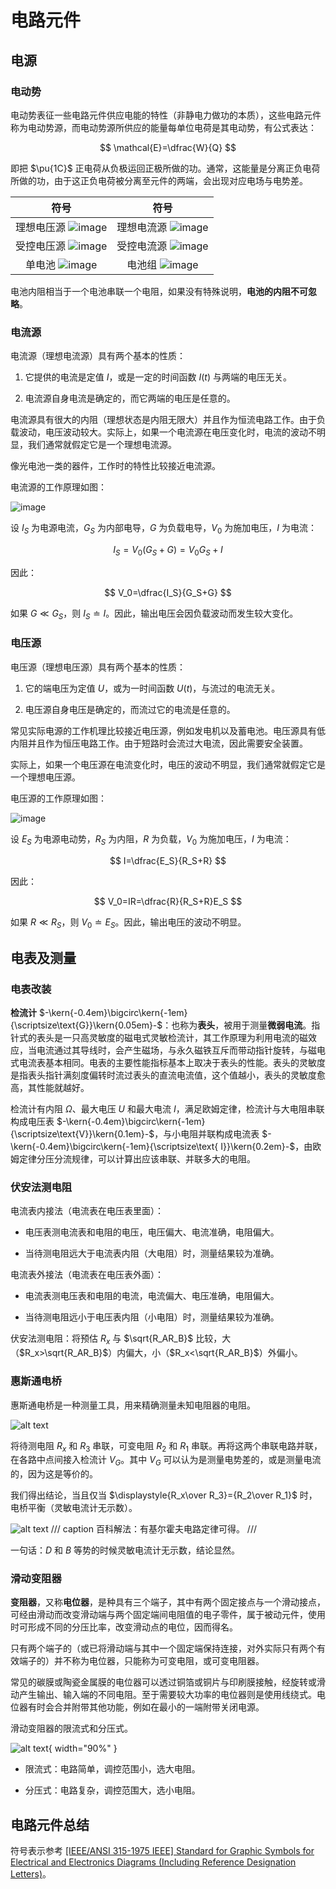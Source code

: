 # 电路元件

## 电源

### 电动势

电动势表征一些电路元件供应电能的特性（非静电力做功的本质），这些电路元件称为电动势源，而电动势源所供应的能量每单位电荷是其电动势，有公式表达：

$$
\mathcal{E}=\dfrac{W}{Q}
$$

即把 $\pu{1C}$ 正电荷从负极运回正极所做的功。通常，这能量是分离正负电荷所做的功，由于这正负电荷被分离至元件的两端，会出现对应电场与电势差。

| 符号 | 符号 |
| :-: | :-: |
| 理想电压源 ![image](1.png) | 理想电流源 ![image](2.png) |
| 受控电压源 ![image](3.png) | 受控电流源 ![image](4.png) |
| 单电池 ![image](5.png) | 电池组 ![image](6.png) |

电池内阻相当于一个电池串联一个电阻，如果没有特殊说明，**电池的内阻不可忽略**。

### 电流源

电流源（理想电流源）具有两个基本的性质：

1. 它提供的电流是定值 $I$，或是一定的时间函数 $I(t)$ 与两端的电压无关。

2. 电流源自身电流是确定的，而它两端的电压是任意的。

电流源具有很大的内阻（理想状态是内阻无限大）并且作为恒流电路工作。由于负载波动，电压波动较大。实际上，如果一个电流源在电压变化时，电流的波动不明显，我们通常就假定它是一个理想电流源。

像光电池一类的器件，工作时的特性比较接近电流源。

电流源的工作原理如图：

![image](7.png)

设 $I_S$ 为电源电流，$G_S$ 为内部电导，$G$ 为负载电导，$V_0$ 为施加电压，$I$ 为电流：

$$
I_S=V_0(G_S+G)=V_0G_S+I
$$

因此：

$$
V_0=\dfrac{I_S}{G_S+G}
$$

如果 $G\ll G_S$，则 $I_S\doteq I$。因此，输出电压会因负载波动而发生较大变化。

### 电压源

电压源（理想电压源）具有两个基本的性质：

1. 它的端电压为定值 $U$，或为一时间函数 $U(t)$，与流过的电流无关。

2. 电压源自身电压是确定的，而流过它的电流是任意的。

常见实际电源的工作机理比较接近电压源，例如发电机以及蓄电池。电压源具有低内阻并且作为恒压电路工作。由于短路时会流过大电流，因此需要安全装置。

实际上，如果一个电压源在电流变化时，电压的波动不明显，我们通常就假定它是一个理想电压源。

电压源的工作原理如图：

![image](8.png)

设 $E_S$ 为电源电动势，$R_S$ 为内阻，$R$ 为负载，$V_0$ 为施加电压，$I$ 为电流：

$$
I=\dfrac{E_S}{R_S+R}
$$

因此：

$$
V_0=IR=\dfrac{R}{R_S+R}E_S
$$

如果 $R\ll R_S$，则 $V_0\doteq E_S$。因此，输出电压的波动不明显。

## 电表及测量

### 电表改装

**检流计** $-\kern{-0.4em}\bigcirc\kern{-1em}{\scriptsize\text{G}}\kern{0.05em}-$：也称为**表头**，被用于测量**微弱电流**。指针式的表头是一只高灵敏度的磁电式灵敏检流计，其工作原理为利用电流的磁效应，当电流通过其导线时，会产生磁场，与永久磁铁互斥而带动指针旋转，与磁电式电流表基本相同。电表的主要性能指标基本上取决于表头的性能。表头的灵敏度是指表头指针满刻度偏转时流过表头的直流电流值，这个值越小，表头的灵敏度愈高，其性能就越好。

检流计有内阻 $\Omega$、最大电压 $U$ 和最大电流 $I$，满足欧姆定律，检流计与大电阻串联构成电压表 $-\kern{-0.4em}\bigcirc\kern{-1em}{\scriptsize\text{V}}\kern{0.1em}-$，与小电阻并联构成电流表 $-\kern{-0.4em}\bigcirc\kern{-1em}{\scriptsize\text{ I}}\kern{0.2em}-$，由欧姆定律分压分流规律，可以计算出应该串联、并联多大的电阻。

### 伏安法测电阻

电流表内接法（电流表在电压表里面）：

- 电压表测电流表和电阻的电压，电压偏大、电流准确，电阻偏大。

- 当待测电阻远大于电流表内阻（大电阻）时，测量结果较为准确。

电流表外接法（电流表在电压表外面）：

- 电流表测电压表和电阻的电流，电流偏大、电压准确，电阻偏大。

- 当待测电阻远小于电压表内阻（小电阻）时，测量结果较为准确。

伏安法测电阻：将预估 $R_x$ 与 $\sqrt{R_AR_B}$ 比较，大（$R_x>\sqrt{R_AR_B}$）内偏大，小（$R_x<\sqrt{R_AR_B}$）外偏小。

### 惠斯通电桥

惠斯通电桥是一种测量工具，用来精确测量未知电阻器的电阻。

![alt text](image-2.png)

将待测电阻 $R_x$ 和 $R_3$ 串联，可变电阻 $R_2$ 和 $R_1$ 串联。再将这两个串联电路并联，在各路中点间接入检流计 $V_G$。其中 $V_G$ 可以认为是测量电势差的，或是测量电流的，因为这是等价的。

我们得出结论，当且仅当 $\displaystyle{R_x\over R_3}={R_2\over R_1}$ 时，电桥平衡（灵敏电流计无示数）。

![alt text](image-3.png)
/// caption
百科解法：有基尔霍夫电路定律可得。
///

一句话：$D$ 和 $B$ 等势的时候灵敏电流计无示数，结论显然。

### 滑动变阻器

**变阻器**，又称**电位器**，是种具有三个端子，其中有两个固定接点与一个滑动接点，可经由滑动而改变滑动端与两个固定端间电阻值的电子零件，属于被动元件，使用时可形成不同的分压比率，改变滑动点的电位，因而得名。

只有两个端子的（或已将滑动端与其中一个固定端保持连接，对外实际只有两个有效端子的）并不称为电位器，只能称为可变电阻，或可变电阻器。

常见的碳膜或陶瓷金属膜的电位器可以透过铜箔或铜片与印刷膜接触，经旋转或滑动产生输出、输入端的不同电阻。至于需要较大功率的电位器则是使用线绕式。电位器有时会合并附带其他功能，例如在最小的一端附带关闭电源。

滑动变阻器的限流式和分压式。

![alt text](滑动变阻器.drawio.svg){ width="90%" }

- 限流式：电路简单，调控范围小，选大电阻。

- 分压式：电路复杂，调控范围大，选小电阻。

## 电路元件总结

符号表示参考 [[IEEE/ANSI 315-1975 IEEE] Standard for Graphic Symbols for Electrical and Electronics Diagrams (Including Reference Designation Letters)](https://www.ee.iitb.ac.in/~spilab/Tips/ansii_graphic_symbols_for_electrical_and_electronics_daigrams_1993.pdf)。
